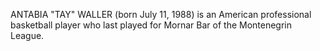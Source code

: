 ANTABIA "TAY" WALLER (born July 11, 1988) is an American professional basketball player who last played for Mornar Bar of the Montenegrin League.
